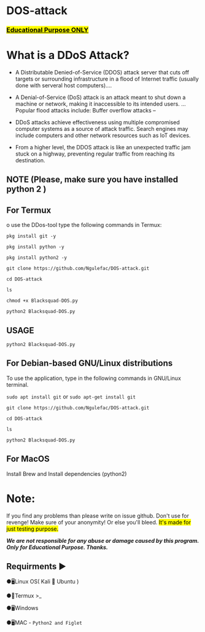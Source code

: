 # DOS-attack
### <mark><u>Educational Purpose ONLY</u></mark>
# What is a DDoS Attack?

- A Distributable Denied-of-Service (DDOS) attack server that cuts off targets or surrounding infrastructure in a flood of Internet traffic (usually done with serveral host computers)....

- A Denial-of-Service (DoS) attack is an attack meant to shut down a machine or network, making it inaccessible to its intended users. ... Popular flood attacks include: Buffer overflow attacks – 

- DDoS attacks achieve effectiveness using multiple compromised computer systems as a source of attack traffic. Search engines may include computers and other network resources such as IoT devices.

- From a higher level, the DDOS attack is like an unexpected traffic jam stuck on a highway, preventing regular traffic from reaching its destination.

## NOTE (Please, make sure you have installed python 2 )
 
## For Termux
o use the DDos-tool type the following commands in Termux:

`pkg install git -y`

`pkg install python -y`

`pkg install python2 -y`

`git clone https://github.com/Ngulefac/DOS-attack.git`

`cd DOS-attack`

`ls`

`chmod +x Blacksquad-DOS.py`

`python2 Blacksquad-DOS.py`

## USAGE

`python2 Blacksquad-DOS.py`


## For Debian-based GNU/Linux distributions

To use the application, type in the following commands in GNU/Linux terminal.


`sudo apt install git` or  `sudo apt-get install git`

`git clone https://github.com/Ngulefac/DOS-attack.git`

`cd DOS-attack`

`ls`

`python2 Blacksquad-DOS.py`

## For MacOS

Install Brew and Install dependencies (python2)

# Note:
If you find any problems than please write on issue github. Don't use for revenge! Make sure of your anonymity! Or else you'll bleed.
<mark>It's made for just testing purpose.</mark>

***<i>We are not responsible for any abuse or damage caused by this program. Only for Educational Purpose.
Thanks.</i>***

## Requirments ▶

●🖥Linux OS( Kali 🐉 Ubuntu )

●📱Termux >_

●🖥Windows

●🖥MAC
     - ```Python2 and Figlet```